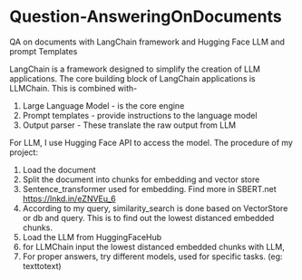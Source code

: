 # Question-AnsweringOnDocuments
QA on documents with LangChain framework and Hugging Face LLM and prompt Templates

LangChain is a framework designed to simplify the creation of LLM applications. The core building block of LangChain applications is LLMChain. This is combined with-
1. Large Language Model - is the core engine
2. Prompt templates - provide instructions to the language model
3. Output parser - These translate the raw output from LLM


For LLM, I use Hugging Face API to access the model. The procedure of my project:
1. Load the document
2. Split the document into chunks for embedding and vector store
3. Sentence_transformer used for embedding.  Find more in SBERT.net
https://lnkd.in/eZNVEu_6
4. According to my query, similarity_search is done based on VectorStore or db and query. This is to find out the lowest distanced embedded chunks.
5. Load the LLM from HuggingFaceHub
6. for LLMChain input the lowest distanced embedded chunks with LLM,
7. For proper answers, try different models, used for specific tasks. (eg: texttotext) 

